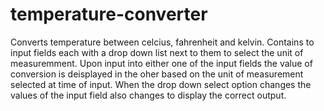 # temperature-converter
Converts temperature between celcius, fahrenheit and kelvin.
Contains to input fields each with a drop down list next to them to select the unit of measuremment.
Upon input into either one of the input  fields the value of conversion is deisplayed in the oher based on the unit of measurement selected at time of input.
When  the drop down select option changes the values of the input field also changes to display the correct output.
